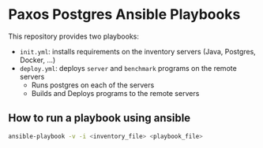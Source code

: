 # Paxos Postgres Ansible Playbooks

This repository provides two playbooks: 
* `init.yml`: installs requirements on the inventory servers (Java, Postgres, Docker, ...)
* `deploy.yml`: deploys `server` and `benchmark` programs on the remote servers 
    * Runs postgres on each of the servers
    * Builds and Deploys programs to the remote servers

## How to run a playbook using ansible
```bash
ansible-playbook -v -i <inventory_file> <playbook_file>
```
